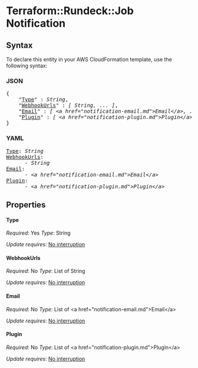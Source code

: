 # Terraform::Rundeck::Job Notification

## Syntax

To declare this entity in your AWS CloudFormation template, use the following syntax:

### JSON

<pre>
{
    "<a href="#type" title="Type">Type</a>" : <i>String</i>,
    "<a href="#webhookurls" title="WebhookUrls">WebhookUrls</a>" : <i>[ String, ... ]</i>,
    "<a href="#email" title="Email">Email</a>" : <i>[ &lt;a href=&#34;notification-email.md&#34;&gt;Email&lt;/a&gt;, ... ]</i>,
    "<a href="#plugin" title="Plugin">Plugin</a>" : <i>[ &lt;a href=&#34;notification-plugin.md&#34;&gt;Plugin&lt;/a&gt;, ... ]</i>
}
</pre>

### YAML

<pre>
<a href="#type" title="Type">Type</a>: <i>String</i>
<a href="#webhookurls" title="WebhookUrls">WebhookUrls</a>: <i>
      - String</i>
<a href="#email" title="Email">Email</a>: <i>
      - &lt;a href=&#34;notification-email.md&#34;&gt;Email&lt;/a&gt;</i>
<a href="#plugin" title="Plugin">Plugin</a>: <i>
      - &lt;a href=&#34;notification-plugin.md&#34;&gt;Plugin&lt;/a&gt;</i>
</pre>

## Properties

#### Type

_Required_: Yes
_Type_: String

_Update requires_: [No interruption](https://docs.aws.amazon.com/AWSCloudFormation/latest/UserGuide/using-cfn-updating-stacks-update-behaviors.html#update-no-interrupt)

#### WebhookUrls

_Required_: No
_Type_: List of String

_Update requires_: [No interruption](https://docs.aws.amazon.com/AWSCloudFormation/latest/UserGuide/using-cfn-updating-stacks-update-behaviors.html#update-no-interrupt)

#### Email

_Required_: No
_Type_: List of &lt;a href=&#34;notification-email.md&#34;&gt;Email&lt;/a&gt;

_Update requires_: [No interruption](https://docs.aws.amazon.com/AWSCloudFormation/latest/UserGuide/using-cfn-updating-stacks-update-behaviors.html#update-no-interrupt)

#### Plugin

_Required_: No
_Type_: List of &lt;a href=&#34;notification-plugin.md&#34;&gt;Plugin&lt;/a&gt;

_Update requires_: [No interruption](https://docs.aws.amazon.com/AWSCloudFormation/latest/UserGuide/using-cfn-updating-stacks-update-behaviors.html#update-no-interrupt)

